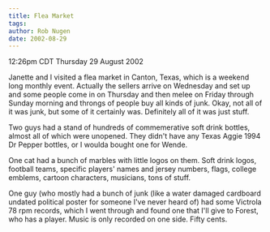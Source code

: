 ```yaml
---
title: Flea Market
tags: 
author: Rob Nugen
date: 2002-08-29
---
```


<p class=date>12:26pm CDT Thursday 29 August 2002</p>

<p>Janette and I visited a flea market in Canton, Texas, which is a
weekend long monthly event.  Actually the sellers arrive on Wednesday
and set up and some people come in on Thursday and then melee on
Friday through Sunday morning and throngs of people buy all kinds of
junk.  Okay, not all of it was junk, but some of it certainly was.
Definitely all of it was just stuff.</p>

<p>Two guys had a stand of hundreds of commemerative soft drink
bottles, almost all of which were unopened.  They didn't have any
Texas Aggie 1994 Dr Pepper bottles, or I woulda bought one for
Wende.</p>

<p>One cat had a bunch of marbles with little logos on them.  Soft
drink logos, football teams, specific players' names and jersey
numbers, flags, college emblems, cartoon characters, musicians, tons
of stuff.</p>

<p>One guy (who mostly had a bunch of junk (like a water damaged
cardboard undated political poster for someone I've never heard of)
had some Victrola 78 rpm records, which I went through and found one
that I'll give to Forest, who has a player.  Music is only recorded on
one side.  Fifty cents.</p>
